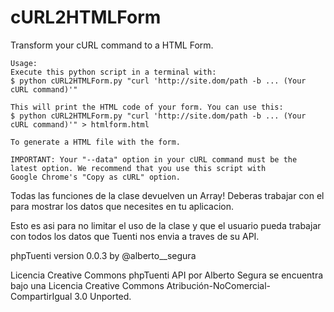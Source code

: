 cURL2HTMLForm
=============

Transform your cURL command to a HTML Form.


~~~~~~~~~~~~~~~~~~~~~~~~~~~~~~~~~~~~~~~~~~~~~~~~~~~~~~~~~~~~~~~~~~~~~~~~~~~~~~~~~~~~~~~~~~~~~~~~~~~~
Usage:
Execute this python script in a terminal with:
$ python cURL2HTMLForm.py "curl 'http://site.dom/path -b ... (Your cURL command)'"

This will print the HTML code of your form. You can use this:
$ python cURL2HTMLForm.py "curl 'http://site.dom/path -b ... (Your cURL command)'" > htmlform.html

To generate a HTML file with the form.

IMPORTANT: Your "--data" option in your cURL command must be the latest option. We recommend that you use this script with
Google Chrome's "Copy as cURL" option.

~~~~~~~~~~~~~~~~~~~~~~~~~~~~~~~~~~~~~~~~~~~~~~~~~~~~~~~~~~~~~~~~~~~~~~~~~~~~~~~~~~~~~~~~~~~~~~~~~~~~


Todas las funciones de la clase devuelven un Array! Deberas trabajar con el para mostrar los datos que necesites en tu aplicacion.

Esto es asi para no limitar el uso de la clase y que el usuario pueda trabajar con todos los datos que Tuenti nos envia a traves de su API.

phpTuenti version 0.0.3 by @alberto__segura

Licencia Creative Commons
phpTuenti API por Alberto Segura se encuentra bajo una Licencia Creative Commons Atribución-NoComercial-CompartirIgual 3.0 Unported.
